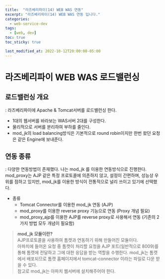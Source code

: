 ```yaml
---
title:  "라즈베리파이(14) WEB WAS 연동"
excerpt: "라즈베리파이(14) WEB WAS 연동 입니다."
categories:
  - web-service-dev
tags:
  - [web, dev]
toc: true
toc_sticky: true

last_modified_at: 2022-10-12T20:00:00-05:00
---
```


# 라즈베리파이 WEB WAS 로드밸런싱
## 로드밸런싱 개요
  : 라즈베리파이에 Apache & Tomcat서버를 로드밸런싱 한다.

  - 1대의 웹서버를 바라보는 WAS서버 2대를 구성한다.
  - 물리적으로 서버를 분리하여 부하를 줄인다.
  - mod_jk의 load balancing방식은 기본적으로 round robin이지만 한번 왔던 요청은 같은 Engine에 보내준다.


## 연동 종류
  : 다양한 연동방법이 존재했다. 나는 mod_jk 를 이용한 연동방식으로 진행한다. mod_proxy는 AJP 같은 특정 프로토콜에 의존하지 않고, 설정이 간편하며, 성능상 우위를 점하고 있지만, mod_jk를 이용한 방식이 전통적으로 널리 쓰이고 있기에 선택했다.

- 종류
  - Tomcat Connector를 이용한 mod_jk 연동 (AJP)
  - mod_proxy를 이용한 reverse proxy 기능으로 연동 (Proxy 개념 필요)
  - mod_proxy_ajp를 이용한 AJP를 reverse proxy로 사용해서 연동 (기존의 2가지 방법 모두 개념이 필요함)


> **mod_jk 모듈이란?**  
> AJP프로토콜을 사용하여 톰캣과 연동하기 위해 만들어진 모듈이다.  
> 아파치에 들어온 요청 중 톰캣이 처리할 요청을 AJP 포트(일반적으로 8009)를 통해 톰캣에 전달하고 그에 대한 응답을 받는 역할을 수행한다.
> mod_jk는 톰캣에서 배포되므로 톰캣 홈페이지에서 tomcat-connector 이라는 파일로 다운 받을 수 있다.  
> 참고로 mod_jk는 아파치 웹서버에 설치해주어야 한다.
